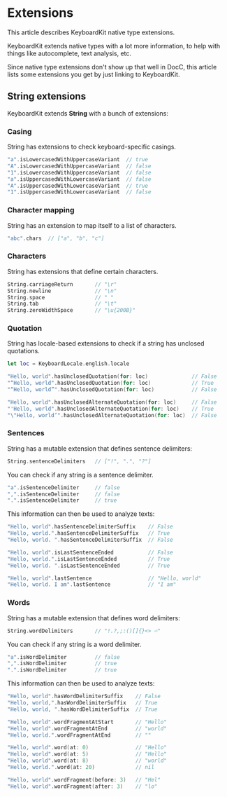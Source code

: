 # Extensions

This article describes KeyboardKit native type extensions.

KeyboardKit extends native types with a lot more information, to help with things like autocomplete, text analysis, etc.

Since native type extensions don't show up that well in DocC, this article lists some extensions you get by just linking to KeyboardKit.



## String extensions

KeyboardKit extends **String** with a bunch of extensions:

### Casing

String has extensions to check keyboard-specific casings.

```swift
"a".isLowercasedWithUppercaseVariant  // true
"A".isLowercasedWithUppercaseVariant  // false
"1".isLowercasedWithUppercaseVariant  // false
"a".isUppercasedWithLowercaseVariant  // false
"A".isUppercasedWithLowercaseVariant  // true
"1".isUppercasedWithLowercaseVariant  // false
```

### Character mapping

String has an extension to map itself to a list of characters.

```swift
"abc".chars  // ["a", "b", "c"]
```

### Characters

String has extensions that define certain characters.

```swift
String.carriageReturn       // "\r"
String.newline              // "\n"
String.space                // " "
String.tab                  // "\t"
String.zeroWidthSpace       // "\u{200B}"
```

### Quotation

String has locale-based extensions to check if a string has unclosed quotations. 

```swift
let loc = KeyboardLocale.english.locale

"Hello, world".hasUnclosedQuotation(for: loc)              // False
"“Hello, world".hasUnclosedQuotation(for: loc)             // True
"“Hello, world”".hasUnclosedQuotation(for: loc)            // False

"Hello, world".hasUnclosedAlternateQuotation(for: loc)     // False
"'Hello, world".hasUnclosedAlternateQuotation(for: loc)    // True
"\"Hello, world’".hasUnclosedAlternateQuotation(for: loc)  // False
```

### Sentences

String has a mutable extension that defines sentence delimiters:

```swift
String.sentenceDelimiters   // ["!", ".", "?"]
```

You can check if any string is a sentence delimiter.

```swift
"a".isSentenceDelimiter     // false
",".isSentenceDelimiter     // false
".".isSentenceDelimiter     // true
```

This information can then be used to analyze texts:

```swift
"Hello, world".hasSentenceDelimiterSuffix    // False
"Hello, world.".hasSentenceDelimiterSuffix   // True
"Hello, world. ".hasSentenceDelimiterSuffix  // False

"Hello, world".isLastSentenceEnded           // False
"Hello, world.".isLastSentenceEnded          // True
"Hello, world. ".isLastSentenceEnded         // True

"Hello, world".lastSentence                  // "Hello, world"
"Hello, world. I am".lastSentence            // "I am"
```


### Words

String has a mutable extension that defines word delimiters:

```swift
String.wordDelimiters       // "!.?,;:()[]{}<> ⏎"
```

You can check if any string is a word delimiter.

```swift
"a".isWordDelimiter         // false
",".isWordDelimiter         // true
".".isWordDelimiter         // true
```

This information can then be used to analyze texts:

```swift
"Hello, world".hasWordDelimiterSuffix    // False
"Hello, world,".hasWordDelimiterSuffix   // True
"Hello, world, ".hasWordDelimiterSuffix  // True

"Hello, world".wordFragmentAtStart       // "Hello"
"Hello, world".wordFragmentAtEnd         // "world"
"Hello, world.".wordFragmentAtEnd        // ""

"Hello, world".word(at: 0)               // "Hello"
"Hello, world".word(at: 5)               // "Hello"
"Hello, world".word(at: 8)               // "world"
"Hello, world.".word(at: 20)             // nil

"Hello, world".wordFragment(before: 3)   // "Hel"
"Hello, world".wordFragment(after: 3)    // "lo"
```
